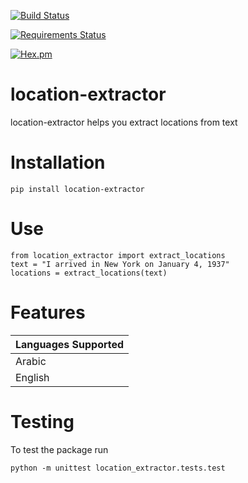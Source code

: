 [![Build Status](https://travis-ci.org/DanielJDufour/location-extractor.svg?branch=master)](https://travis-ci.org/DanielJDufour/location-extractor)

[![Requirements Status](https://requires.io/github/DanielJDufour/location-extractor/requirements.svg?branch=master)](https://requires.io/github/DanielJDufour/location-extractor/requirements/?branch=master)

[![Hex.pm](https://img.shields.io/hexpm/l/plug.svg?maxAge=2592000?style=plastic)]()

# location-extractor
location-extractor helps you extract locations from text

# Installation
```
pip install location-extractor
```

# Use
```
from location_extractor import extract_locations
text = "I arrived in New York on January 4, 1937"
locations = extract_locations(text)
```

# Features
| Languages Supported |
| ------------------- |
| Arabic |
| English |

# Testing
To test the package run
```
python -m unittest location_extractor.tests.test
```
